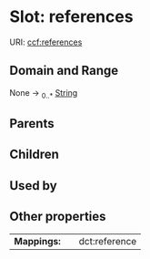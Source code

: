 
# Slot: references



URI: [ccf:references](http://purl.org/ccf/references)


## Domain and Range

None &#8594;  <sub>0..\*</sub> [String](types/String.md)

## Parents


## Children


## Used by


## Other properties

|  |  |  |
| --- | --- | --- |
| **Mappings:** | | dct:reference |